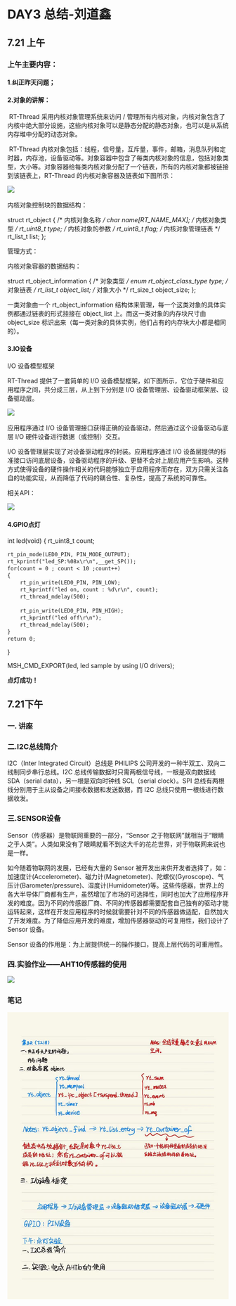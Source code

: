 # DAY3 总结-刘道鑫

## 7.21 上午

### 上午主要内容：

#### 		1.纠正昨天问题；

#### 		2.对象的讲解：

​			RT-Thread 采用内核对象管理系统来访问 / 管理所有内核对象，内核对象包含了内核中绝大部分设施，这些内核对象可以是静态分配的静态对象，也可以是从系统内存堆中分配的动态对象。

​			RT-Thread 内核对象包括：线程，信号量，互斥量，事件，邮箱，消息队列和定时器，内存池，设备驱动等。对象容器中包含了每类内核对象的信息，包括对象类型，大小等。对象容器给每类内核对象分配了一个链表，所有的内核对象都被链接到该链表上，RT-Thread 的内核对象容器及链表如下图所示：

![](./pictures/03kernel_object.png)

内核对象控制块的数据结构：

struct rt_object
{
     /* 内核对象名称     */
     char      name[RT_NAME_MAX];
     /* 内核对象类型     */
     rt_uint8_t  type;
     /* 内核对象的参数   */
     rt_uint8_t  flag;
     /* 内核对象管理链表 */
     rt_list_t   list;
};

管理方式：

内核对象容器的数据结构：

struct rt_object_information
{
     /* 对象类型 */
     enum rt_object_class_type type;
     /* 对象链表 */
     rt_list_t object_list;
     /* 对象大小 */
     rt_size_t object_size;
};

一类对象由一个 rt_object_information 结构体来管理，每一个这类对象的具体实例都通过链表的形式挂接在 object_list 上。而这一类对象的内存块尺寸由 object_size 标识出来（每一类对象的具体实例，他们占有的内存块大小都是相同的）。

#### 		3.IO设备

I/O 设备模型框架

RT-Thread 提供了一套简单的 I/O 设备模型框架，如下图所示，它位于硬件和应用程序之间，共分成三层，从上到下分别是 I/O 设备管理层、设备驱动框架层、设备驱动层。

![](./pictures/io-dev.png)

应用程序通过 I/O 设备管理接口获得正确的设备驱动，然后通过这个设备驱动与底层 I/O 硬件设备进行数据（或控制）交互。

I/O 设备管理层实现了对设备驱动程序的封装。应用程序通过 I/O 设备层提供的标准接口访问底层设备，设备驱动程序的升级、更替不会对上层应用产生影响。这种方式使得设备的硬件操作相关的代码能够独立于应用程序而存在，双方只需关注各自的功能实现，从而降低了代码的耦合性、复杂性，提高了系统的可靠性。

相关API：

![](./pictures/API.jpg)

#### 4.GPIO点灯

int led(void)
{
    rt_uint8_t count;

    rt_pin_mode(LED0_PIN, PIN_MODE_OUTPUT);
    rt_kprintf("led_SP:%08x\r\n",__get_SP());
    for(count = 0 ; count < 10 ;count++)
    {
        rt_pin_write(LED0_PIN, PIN_LOW);
        rt_kprintf("led on, count : %d\r\n", count);
        rt_thread_mdelay(500);
    
        rt_pin_write(LED0_PIN, PIN_HIGH);
        rt_kprintf("led off\r\n");
        rt_thread_mdelay(500);
    }
    return 0;
}

MSH_CMD_EXPORT(led,  led sample by using I/O drivers);

**点灯成功！**

## 7.21下午

### 一. 讲座

### 二.I2C总线简介

I2C（Inter Integrated Circuit）总线是 PHILIPS 公司开发的一种半双工、双向二线制同步串行总线。I2C 总线传输数据时只需两根信号线，一根是双向数据线 SDA（serial data），另一根是双向时钟线 SCL（serial clock）。SPI 总线有两根线分别用于主从设备之间接收数据和发送数据，而 I2C 总线只使用一根线进行数据收发。

### 三.SENSOR设备

Sensor（传感器）是物联网重要的一部分，“Sensor 之于物联网”就相当于“眼睛之于人类”。人类如果没有了眼睛就看不到这大千的花花世界，对于物联网来说也是一样。

如今随着物联网的发展，已经有大量的 Sensor 被开发出来供开发者选择了，如：加速度计(Accelerometer)、磁力计(Magnetometer)、陀螺仪(Gyroscope)、气压计(Barometer/pressure)、湿度计(Humidometer)等。这些传感器，世界上的各大半导体厂商都有生产，虽然增加了市场的可选择性，同时也加大了应用程序开发的难度。因为不同的传感器厂商、不同的传感器都需要配套自己独有的驱动才能运转起来，这样在开发应用程序的时候就需要针对不同的传感器做适配，自然加大了开发难度。为了降低应用开发的难度，增加传感器驱动的可复用性，我们设计了 Sensor 设备。

Sensor 设备的作用是：为上层提供统一的操作接口，提高上层代码的可重用性。

### 四.实验作业——AHT10传感器的使用

![](./pictures/jieguo.jpg)

### 笔记

![](./pictures/day3.jpg)
